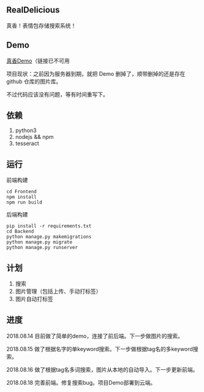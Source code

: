 ## RealDelicious

真香！表情包存储搜索系统！

## Demo

[真香Demo](http://www.shaonianxiaoqi.com:8000)（链接已不可用

项目现状：之前因为服务器到期，就把 Demo 删掉了，顺带删掉的还是存在 github 仓库的图片库。

不过代码应该没有问题，等有时间重写下。

## 依赖

1. python3
2. nodejs && npm
3. tesseract

## 运行

前端构建
```
cd Frontend
npm install
npm run build
```

后端构建
```
pip install -r requirements.txt
cd Backend
python manage.py makemigrations
python manage.py migrate
python manage.py runserver
```

## 计划

1. 搜索
2. 图片管理（包括上传、手动打标签）
3. 图片自动打标签

## 进度

2018.08.14 目前做了简单的demo，连接了前后端。下一步做图片的搜索。

2018.08.15 做了根据名字的单keyword搜索。下一步做根据tag名的多keyword搜索。

2018.08.16 做了根据tag名多词搜索，图片从本地的自动导入。下一步更新前端。

2018.08.18 完善前端。修复搜索bug。项目Demo部署到云端。
